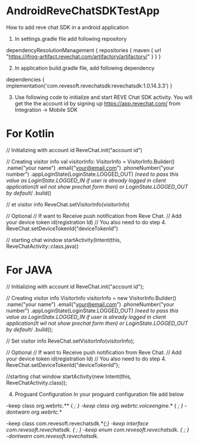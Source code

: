 # AndroidReveChatSDKTestApp
How to add reve chat SDK in a android application


1. In settings.gradle file add following repository

dependencyResolutionManagement {
  repositories {
    maven {
            url "https://jfrog-artifact.revechat.com/artifactory/artifactory/"
     }
    }
}
        
2.  In application build.gradle file, add following dependency 

   dependencies {
           implementation('com.revesoft.revechatsdk:revechatsdk:1.0.14.3.3') 
   }
   
   
 
 3. Use following code to initialize and start REVE Chat SDK activity. You will get the the account id by signing up https://app.revechat.com/ from Integration -> Mobile SDK
   
   
For Kotlin
==========

// Initializing with account id
ReveChat.init("account id")

// Creating visitor info
val visitorInfo: VisitorInfo = VisitorInfo.Builder()
	.name("your name")
	.email("your@email.com")
	.phoneNumber("your number")
        .appLoginState(LoginState.LOGGED_OUT) /*need to pass this value as LoginState.LOGGED_IN if user is already logged in client application(It wil not show prechat form then) or LoginState.LOGGED_OUT by default*/
	.build()

// et visitor info
ReveChat.setVisitorInfo(visitorInfo)

// Optional
// If want to Receive push notification from Reve Chat.
// Add your device token id(registration Id)
// You also need to do step 4.
ReveChat.setDeviceTokenId("deviceTokenId")

// starting chat window
startActivity(Intent(this, ReveChatActivity::class.java))


For JAVA
========

// Initializing with account id
ReveChat.init("account id");

// Creating visitor info
VisitorInfo visitorInfo = new VisitorInfo.Builder()
	.name("your name")
	.email("your@email.com")
	.phoneNumber("your number")
        .appLoginState(LoginState.LOGGED_OUT) /*need to pass this value as LoginState.LOGGED_IN if user is already logged in client application(It wil not show prechat form then) or LoginState.LOGGED_OUT by default*/
	.build();
 
// Set visitor info
ReveChat.setVisitorInfo(visitorInfo);
 
// Optional
// If want to Receive push notification from Reve Chat.
// Add your device token id(registration Id)
// You also need to do step 4.
ReveChat.setDeviceTokenId("deviceTokenId");
 
//starting chat window
startActivity(new Intent(this, ReveChatActivity.class));


4. Proguard Configuration
In your proguard configuration file add below

-keep class org.webrtc.** { *; }
-keep class org.webrtc.voiceengine.** { *; }
-dontwarn org.webrtc.**

-keep class com.revesoft.revechatsdk.**{*;}
-keep interface com.revesoft.revechatsdk.* { *; }
-keep enum com.revesoft.revechatsdk.* { *; }
-dontwarn com.revesoft.revechatsdk.**



